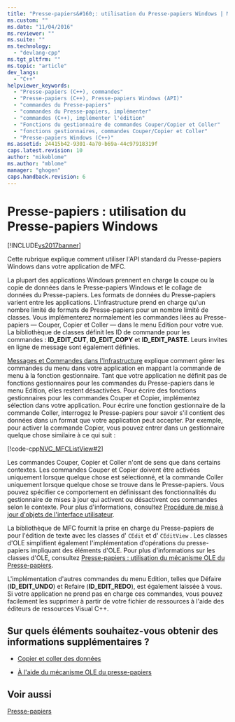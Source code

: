 ```yaml
---
title: "Presse-papiers&#160;: utilisation du Presse-papiers Windows | Microsoft Docs"
ms.custom: ""
ms.date: "11/04/2016"
ms.reviewer: ""
ms.suite: ""
ms.technology: 
  - "devlang-cpp"
ms.tgt_pltfrm: ""
ms.topic: "article"
dev_langs: 
  - "C++"
helpviewer_keywords: 
  - "Presse-papiers (C++), commandes"
  - "Presse-papiers (C++), Presse-papiers Windows (API)"
  - "commandes du Presse-papiers"
  - "commandes du Presse-papiers, implémenter"
  - "commandes (C++), implémenter l'édition"
  - "Fonctions du gestionnaire de commandes Couper/Copier et Coller"
  - "fonctions gestionnaires, commandes Couper/Copier et Coller"
  - "Presse-papiers Windows (C++)"
ms.assetid: 24415b42-9301-4a70-b69a-44c97918319f
caps.latest.revision: 10
author: "mikeblome"
ms.author: "mblome"
manager: "ghogen"
caps.handback.revision: 6
---
```

# Presse-papiers&#160;: utilisation du Presse-papiers Windows
[!INCLUDE[vs2017banner](../assembler/inline/includes/vs2017banner.md)]

Cette rubrique explique comment utiliser l'API standard du Presse\-papiers Windows dans votre application de MFC.  
  
 La plupart des applications Windows prennent en charge la coupe ou la copie de données dans le Presse\-papiers Windows et le collage de données du Presse\-papiers.  Les formats de données du Presse\-papiers varient entre les applications.  L'infrastructure prend en charge qu'un nombre limité de formats de Presse\-papiers pour un nombre limité de classes.  Vous implémenterez normalement les commandes liées au Presse\-papiers — Couper, Copier et Coller — dans le menu Edition pour votre vue.  La bibliothèque de classes définit les ID de commande pour les commandes : **ID\_EDIT\_CUT**, **ID\_EDIT\_COPY** et **ID\_EDIT\_PASTE**.  Leurs invites en ligne de message sont également définies.  
  
 [Messages et Commandes dans l'Infrastructure](../mfc/messages-and-commands-in-the-framework.md) explique comment gérer les commandes du menu dans votre application en mappant la commande de menu à la fonction gestionnaire.  Tant que votre application ne définit pas de fonctions gestionnaires pour les commandes du Presse\-papiers dans le menu Edition, elles restent désactivées.  Pour écrire des fonctions gestionnaires pour les commandes Couper et Copier, implémentez sélection dans votre application.  Pour écrire une fonction gestionnaire de la commande Coller, interrogez le Presse\-papiers pour savoir s'il contient des données dans un format que votre application peut accepter.  Par exemple, pour activer la commande Copier, vous pouvez entrer dans un gestionnaire quelque chose similaire à ce qui suit :  
  
 [!code-cpp[NVC_MFCListView#2](../mfc/codesnippet/CPP/clipboard-using-the-windows-clipboard_1.cpp)]  
  
 Les commandes Couper, Copier et Coller n'ont de sens que dans certains contextes.  Les commandes Couper et Copier doivent être activées uniquement lorsque quelque chose est sélectionné, et la commande Coller uniquement lorsque quelque chose se trouve dans le Presse\-papiers.  Vous pouvez spécifier ce comportement en définissant des fonctionnalités du gestionnaire de mises à jour qui activent ou désactivent ces commandes selon le contexte.  Pour plus d'informations, consultez [Procédure de mise à jour d'objets de l'interface utilisateur](../mfc/how-to-update-user-interface-objects.md).  
  
 La bibliothèque de MFC fournit la prise en charge du Presse\-papiers de pour l'édition de texte avec les classes d' `CEdit` et d' `CEditView` .  Les classes d'OLE simplifient également l'implémentation d'opérations du presse\-papiers impliquant des éléments d'OLE.  Pour plus d'informations sur les classes d'OLE, consultez [Presse\-papiers : utilisation du mécanisme OLE du Presse\-papiers](../mfc/clipboard-using-the-ole-clipboard-mechanism.md).  
  
 L'implémentation d'autres commandes du menu Edition, telles que Défaire \(**ID\_EDIT\_UNDO**\) et Refaire \(**ID\_EDIT\_REDO**\), est également laissée à vous.  Si votre application ne prend pas en charge ces commandes, vous pouvez facilement les supprimer à partir de votre fichier de ressources à l'aide des éditeurs de ressources Visual C\+\+.  
  
## Sur quels éléments souhaitez\-vous obtenir des informations supplémentaires ?  
  
-   [Copier et coller des données](../mfc/clipboard-copying-and-pasting-data.md)  
  
-   [À l'aide du mécanisme OLE du presse\-papiers](../mfc/clipboard-using-the-ole-clipboard-mechanism.md)  
  
## Voir aussi  
 [Presse\-papiers](../mfc/clipboard.md)
